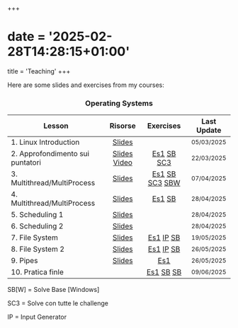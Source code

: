 +++
# date = '2025-02-28T14:28:15+01:00'
title = 'Teaching'
+++

<style>
table {
  width: 100%;
}
</style>

Here are some slides and exercises from my courses:

<center> <h3> Operating Systems </h3> </center>

| Lesson                | Risorse                              | Exercises | Last Update   |
| ------                | :------:                            | :---------: | :-----------: |
| 1. Linux Introduction | [Slides](/slides/SO_introduzione_linux.pdf)   |           | <small>05/03/2025</small>    |
| 2. Approfondimento sui puntatori | [Slides](/slides/SO_approfindimento_sui_puntatori.pdf) [Video](https://youtu.be/SvvH7s2yYn0?feature=shared)   | [Es1](/exercises/assignments/esercizio_puntatori.pdf)  [SB](/exercises/solutions/SO_esercizio_puntatori_base.c) [SC3](/exercises/solutions/SO_esercizio_puntatori_c3.c) | <small>22/03/2025</small>    |
| 3. Multithread/MultiProcess | [Slides](/slides/SO_tutoraggio_multi_process.pdf) | [Es1](/exercises/assignments/SO_esercizio_thread_1.pdf)  [SB](/exercises/solutions/SO_esercizio_thread_1_base.c) [SC3](/exercises/solutions/SO_esercizio_thread_1_c3.c) [SBW](/exercises/solutions/SO_esercizio_thread_1_win.c) | <small>07/04/2025</small>    |
| 4. Multithread/MultiProcess | [Slides](/slides/SO_tutoraggio_multi_process_2.pdf) | [Es1](/exercises/assignments/SO_esercizio_thread_2.pdf) [SB](/exercises/solutions/SO_esercizio_thread_2_base.c)| <small>28/04/2025</small>    |
| 5. Scheduling 1 | [Slides](/slides/SO_tutoraggio_scheduling_1.pdf) | | <small>28/04/2025</small>    |
| 6. Scheduling 2 | [Slides](/slides/SO_tutoraggio_scheduling_2.pdf) | | <small>28/04/2025</small>    |
| 7. File System | [Slides](/slides/SO_file_system_1.pdf) | [Es1](/exercises/assignments/SO_esercizio_file_system_1.pdf) [IP](/exercises/input_gen/input_gen_1.py) [SB](/exercises/solutions/SO_esercizio_file_system_1.c) |  <small>19/05/2025</small>   |
| 8. File System 2 | [Slides](/slides/SO_file_system_2.pdf) | [Es1](/exercises/assignments/SO_esercizio_file_system_2.pdf) [IP](/exercises/input_gen/input_gen_2.py) [SB](/exercises/solutions/SO_esercizio_file_system_2.c) | <small>26/05/2025</small>    |
| 9. Pipes | [Slides](/slides/SO_pipes_1.pdf) | [Es1](/exercises/assignments/SO_pipes_1.pdf) | <small>26/05/2025</small>    |
| 10. Pratica finle | | [Es1](/exercises/assignments/SO_final_1.pdf) [SB](/exercises/solutions/SO_esame_23_02_2023.c) [SB](/exercises/solutions/SO_esame_22_09_2022.c)| <small>09/06/2025</small>    |


SB[W] = Solve Base [Windows]

SC3 = Solve con tutte le challenge

IP = Input Generator
